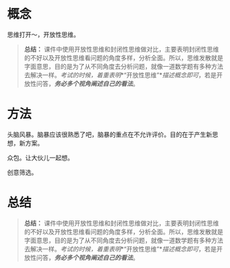 # 概念

思维打开～，开放性思维。

> **总结：** 课件中使用开放性思维和封闭性思维做对比，主要表明封闭性思维的不好以及开放性思维看问题的角度多样，分析全面。所以，思维发散就是字面意思，目的是为了从不同角度去分析问题，就像一道数学题有多种方法去解决一样。*考试的时候，着重表明**“开放性思维”**描述概念即可*，若是开放性问答，***务必多个视角阐述自己的看法***。

# 方法

头脑风暴。脑暴应该很熟悉了吧，脑暴的重点在不允许评价。目的在于产生新思想，新方案。

众包。让大伙儿一起想。

创意筛选。

# 总结

> **总结：** 课件中使用开放性思维和封闭性思维做对比，主要表明封闭性思维的不好以及开放性思维看问题的角度多样，分析全面。所以，思维发散就是字面意思，目的是为了从不同角度去分析问题，就像一道数学题有多种方法去解决一样。*考试的时候，着重表明**“开放性思维”**描述概念即可*，若是开放性问答，***务必多个视角阐述自己的看法***。

